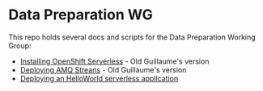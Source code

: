 # Data Preparation WG
This repo holds several docs and scripts for the Data Preparation Working Group:
- [Installing OpenShift Serverless](serverless) - Old Guillaume's version
- [Deploying AMQ Streans](amq-streams) - Old Guillaume's version
- [Deploying an HelloWorld serverless application](serverless/helloworld)
